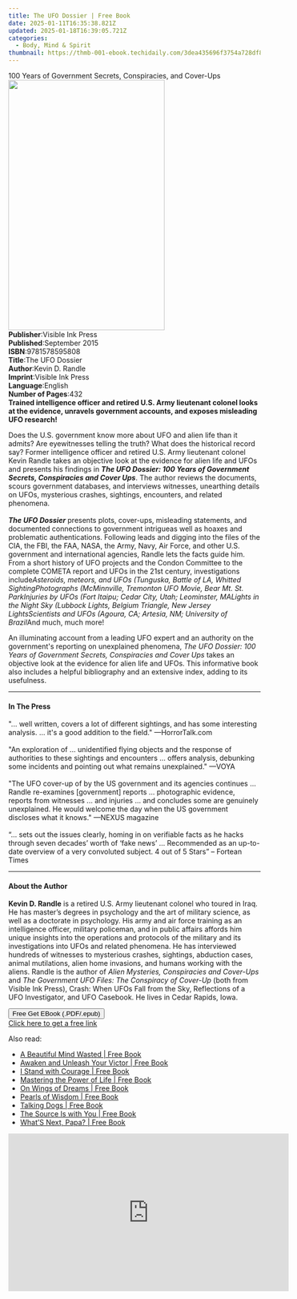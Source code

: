 ```yaml
---
title: The UFO Dossier | Free Book
date: 2025-01-11T16:35:38.821Z
updated: 2025-01-18T16:39:05.721Z
categories:
  - Body, Mind & Spirit
thumbnail: https://thmb-001-ebook.techidaily.com/3dea435696f3754a728df806311f2db31fc0e89fd3b93729427800dc6d5190c8.jpg
---
```

<main id="book-container">
  <div class="flex flex-col">
    <div class="book-brief flex-1 py-6 px-4 sm:p-6 md:py-10 md:px-8">
      <!-- brief-->
      <div class="book-brief-main">
        100 Years of Government Secrets, Conspiracies, and Cover-Ups
      </div>
    </div>
    <div
      class="book-meta-info flex-1 grid gap-4 col-start-1 col-end-3 row-start-1 sm:mb-6 sm:grid-cols-4 lg:gap-6 lg:col-start-2 lg:row-end-6 lg:row-span-6 lg:mb-0"
    >
      <div
        class="book-meta-info-left place-content-center mt-4 p-4 text-sm leading-6 col-start-2 col-span-2 dark:text-slate-400"
      >
        <img
          class="w-full h-500 object-cover rounded-lg sm:h-255 sm:col-span-2 lg:col-span-full"
          src="https://img-001-ebook.techidaily.com/051132e403f89431a346454004a8961b973bdd08ea5474f1520f4e63d1c57c10.jpg"
          alt=""
          width="312"
          height="500"
        />
      </div>
      <div
        class="book-meta-info-right mt-2 col-start-1 row-start-2 col-span-3 self-center"
      >
        <!-- meta data  -->
        <div class="flex flex-col px-4 md:px-8">
          <div class="flex-1">
            <strong>Publisher</strong>:<span class="px-2"
              >Visible Ink Press</span
            >
          </div>
          <div class="flex-1">
            <strong>Published</strong>:<span class="px-2">September 2015</span>
          </div>
          <div class="flex-1">
            <strong>ISBN</strong>:<span class="px-2">9781578595808</span>
          </div>
          <div class="flex-1">
            <strong>Title</strong>:<span class="px-2">The UFO Dossier</span>
          </div>
          <div class="flex-1">
            <strong>Author</strong>:<span class="px-2">Kevin D. Randle</span>
          </div>
          <div class="flex-1">
            <strong>Imprint</strong>:<span class="px-2">Visible Ink Press</span>
          </div>
          <div class="flex-1">
            <strong>Language</strong>:<span class="px-2">English</span>
          </div>
          <div class="flex-1">
            <strong>Number of Pages</strong>:<span class="px-2">432</span>
          </div>
        </div>
      </div>
    </div>
    <div class="book-description flex-1 py-6 px-4 sm:p-6 md:py-10 md:px-8">
      <div class="book-description-main">
        <div accordion-content="" id="description">
          <b
            >Trained intelligence officer and retired U.S. Army lieutenant
            colonel looks at the evidence, unravels government accounts, and
            exposes misleading UFO research!</b
          >
          <p>
            Does the U.S. government know more about UFO and alien life than it
            admits? Are eyewitnesses telling the truth? What does the historical
            record say? Former intelligence officer and retired U.S. Army
            lieutenant colonel Kevin Randle takes an objective look at the
            evidence for alien life and UFOs and presents his findings in
            <i
              ><b
                >The UFO Dossier: 100 Years of Government Secrets, Conspiracies
                and Cover Ups</b
              ></i
            >. The author reviews the documents, scours government databases,
            and interviews witnesses, unearthing details on UFOs, mysterious
            crashes, sightings, encounters, and related phenomena.<br /><br /><i
              ><b>The UFO Dossier</b></i
            >
            presents plots, cover-ups, misleading statements, and documented
            connections to government intrigueas well as hoaxes and problematic
            authentications. Following leads and digging into the files of the
            CIA, the FBI, the FAA, NASA, the Army, Navy, Air Force, and other
            U.S. government and international agencies, Randle lets the facts
            guide him. From a short history of UFO projects and the Condon
            Committee to the complete COMETA report and UFOs in the 21st
            century, investigations include<i
              >Asteroids, meteors, and UFOs (Tunguska, Battle of LA, Whitted
              SightingPhotographs (McMinnville, Tremonton UFO Movie, Bear Mt.
              St. ParkInjuries by UFOs (Fort Itaipu; Cedar City, Utah;
              Leominster, MALights in the Night Sky (Lubbock Lights, Belgium
              Triangle, New Jersey LightsScientists and UFOs (Agoura, CA;
              Artesia, NM; University of Brazil</i
            >And much, much more!
          </p>
          <p>
            An illuminating account from a leading UFO expert and an authority
            on the government's reporting on unexplained phenomena,
            <i
              >The UFO Dossier: 100 Years of Government Secrets, Conspiracies
              and Cover Ups</i
            >
            takes an objective look at the evidence for alien life and UFOs.
            This informative book also includes a helpful bibliography and an
            extensive index, adding to its usefulness.
          </p>
        </div>
        <div class="accordion-fader"></div>
      </div>
    </div>
    <div class="book-excerpts flex-1 py-6 px-4 sm:p-6 md:py-10 md:px-8">
      <!-- excerpts-->
      <div class="book-excerpts-main">
        <hr />
        <h4 class="placeholder placeholder-heading">
          <span>In The Press</span>
        </h4>
        <p>
          "... well written, covers a lot of different sightings, and has some
          interesting analysis. ... it's a good addition to the field."
          —HorrorTalk.com<br /><br />"An exploration of ... unidentified flying
          objects and the response of authorities to these sightings and
          encounters … offers analysis, debunking some incidents and pointing
          out what remains unexplained." —VOYA<br /><br />"The UFO cover-up of
          by the US government and its agencies continues ... Randle re-examines
          [government] reports ... photographic evidence, reports from witnesses
          ... and injuries ... and concludes some are genuinely unexplained. He
          would welcome the day when the US government discloses what it knows."
          —NEXUS magazine<br /><br />“... sets out the issues clearly, homing in
          on verifiable facts as he hacks through seven decades’ worth of ‘fake
          news’ … Recommended as an up-to-date overview of a very convoluted
          subject. 4 out of 5 Stars” – Fortean Times
        </p>
      </div>
    </div>
    <div class="book-about-author flex-1 py-6 px-4 sm:p-6 md:py-10 md:px-8">
      <!-- about author-->
      <div class="book-main-author-main">
        <hr />
        <h4 class="placeholder placeholder-heading">
          <span>About the Author</span>
        </h4>
        <p>
          <b>Kevin D. Randle</b> is a retired U.S. Army lieutenant colonel who
          toured in Iraq. He has master’s degrees in psychology and the art of
          military science, as well as a doctorate in psychology. His army and
          air force training as an intelligence officer, military policeman, and
          in public affairs affords him unique insights into the operations and
          protocols of the military and its investigations into UFOs and related
          phenomena. He has interviewed hundreds of witnesses to mysterious
          crashes, sightings, abduction cases, animal mutilations, alien home
          invasions, and humans working with the aliens. Randle is the author of
          <i>Alien Mysteries, Conspiracies and Cover-Ups</i> and
          <i>The Government UFO Files: The Conspiracy of Cover-Up</i> (both from
          Visible Ink Press), Crash: When UFOs Fall from the Sky, Reflections of
          a UFO Investigator, and UFO Casebook. He lives in Cedar Rapids,
          Iowa.<br />
        </p>
      </div>
    </div>
    <div class="book-free-get flex-1 py-6 px-4 sm:p-6 md:py-10 md:px-8">
      <button
        id="btn-free-get"
        class="bg-blue-500 hover:bg-blue-700 text-white font-bold py-2 px-4 rounded"
      >
        Free Get EBook (.PDF/.epub)
      </button>
      <div id="countdown-display" class="px-2 text-lg mt-2"></div>
      <a
        id="free-link"
        class="hidden bg-blue-500 hover:bg-blue-700 text-white font-bold py-2 px-4 rounded"
        href="https://www.ebooks.com/en-us/book/96489624/the-ufo-dossier/kevin-d-randle/"
        target="_blank"
        >Click here to get a free link</a
      >
    </div>
    <script>
      let countdownTime = 0;
      let countdownInterval = null;
      document
        .getElementById('btn-free-get')
        .addEventListener('click', startCountdown);
      function startCountdown() {
        countdownTime = new Date().getTime() + 60000 * 3;
        countdownInterval = setInterval(updateCountdown, 1000);
        document.getElementById('btn-free-get').disabled = true;
        document
          .getElementById('btn-free-get')
          .classList.add('bg-gray-500', 'cursor-not-allowed');
      }
      function updateCountdown() {
        let currentTime = new Date().getTime();
        let timeLeft = countdownTime - currentTime;
        let secondsLeft = Math.floor(timeLeft / 1000);
        document.getElementById('countdown-display').innerHTML =
          `Remaining time: ${secondsLeft} seconds.`;
        if (secondsLeft <= 0) {
          clearInterval(countdownInterval);
          document.getElementById('btn-free-get').classList.add('hidden');
          document.getElementById('free-link').classList.remove('hidden');
          document.getElementById('countdown-display').innerHTML = '';
        }
      }
    </script>
  </div>
</main>

<ins class="adsbygoogle"
      style="display:block"
      data-ad-client="ca-pub-7571918770474297"
      data-ad-slot="8358498916"
      data-ad-format="auto"
      data-full-width-responsive="true"></ins>
    

<span class="atpl-alsoreadstyle">Also read:</span>
<div><ul>
<li><a href="https://novels-ebooks.techidaily.com/138591999-9781469746562-a-beautiful-mind-wasted/"><u>A Beautiful Mind Wasted | Free Book</u></a></li>
<li><a href="https://novels-ebooks.techidaily.com/138592207-9781469785967-awaken-and-unleash-your-victor/"><u>Awaken and Unleash Your Victor | Free Book</u></a></li>
<li><a href="https://novels-ebooks.techidaily.com/138591983-9781462400218-i-stand-with-courage/"><u>I Stand with Courage | Free Book</u></a></li>
<li><a href="https://novels-ebooks.techidaily.com/138592197-9781452547558-mastering-the-power-of-life/"><u>Mastering the Power of Life | Free Book</u></a></li>
<li><a href="https://novels-ebooks.techidaily.com/138592048-9781452549828-on-wings-of-dreams/"><u>On Wings of Dreams | Free Book</u></a></li>
<li><a href="https://novels-ebooks.techidaily.com/138592253-9781462072477-pearls-of-wisdom/"><u>Pearls of Wisdom | Free Book</u></a></li>
<li><a href="https://novels-ebooks.techidaily.com/138592008-9781462400973-talking-dogs/"><u>Talking Dogs | Free Book</u></a></li>
<li><a href="https://novels-ebooks.techidaily.com/138592196-9781452550985-the-source-is-with-you/"><u>The Source Is with You | Free Book</u></a></li>
<li><a href="https://novels-ebooks.techidaily.com/138591933-9781462053308-whats-next-papa/"><u>What’S Next, Papa? | Free Book</u></a></li>
</ul></div>

<!-- affiliate ads begin -->
<iframe width="560" height="315" src="https://www.youtube.com/embed/YezPJZzPJ8Q?si=xF1t4BQHFquzvnzE" title="YouTube video player" frameborder="0" allow="accelerometer; autoplay; clipboard-write; encrypted-media; gyroscope; picture-in-picture; web-share" referrerpolicy="strict-origin-when-cross-origin" allowfullscreen></iframe>
<!-- affiliate ads end -->

